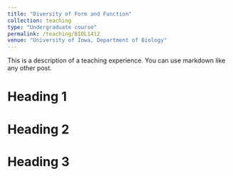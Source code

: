```yaml
---
title: "Diversity of Form and Function"
collection: teaching
type: "Undergraduate course"
permalink: /teaching/BIOL1412
venue: "University of Iowa, Department of Biology"
---
```


This is a description of a teaching experience. You can use markdown like any other post.

Heading 1
======

Heading 2
======

Heading 3
======
